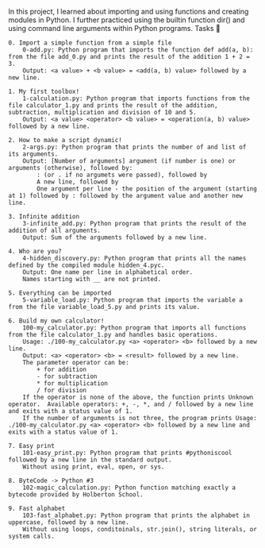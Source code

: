 In this project, I learned about importing and using functions and creating modules in Python. I further practiced using the builtin function dir() and using command line arguments within Python programs.
Tasks 📃

    0. Import a simple function from a simple file
        0-add.py: Python program that imports the function def add(a, b): from the file add_0.py and prints the result of the addition 1 + 2 = 3.
        Output: <a value> + <b value> = <add(a, b) value> followed by a new line.

    1. My first toolbox!
        1-calculation.py: Python program that imports functions from the file calculator_1.py and prints the result of the addition, subtraction, multiplication and division of 10 and 5.
        Output: <a value> <operator> <b value> = <operation(a, b) value> followed by a new line.

    2. How to make a script dynamic!
        2-args.py: Python program that prints the number of and list of its arguments.
        Output: [Number of arguments] argument (if number is one) or arguments (otherwise), followed by:
            : (or . if no argumets were passed), followed by
            A new line, followed by
            One argument per line - the position of the argument (starting at 1) followed by : followed by the argument value and another new line.

    3. Infinite addition
        3-infinite_add.py: Python program that prints the result of the addition of all arguments.
        Output: Sum of the arguments followed by a new line.

    4. Who are you?
        4-hidden_discovery.py: Python program that prints all the names defined by the compiled module hidden_4.pyc.
        Output: One name per line in alphabetical order.
        Names starting with __ are not printed.

    5. Everything can be imported
        5-variable_load.py: Python program that imports the variable a from the file variable_load_5.py and prints its value.

    6. Build my own calculator!
        100-my_calculator.py: Python program that imports all functions from the file calculator_1.py and handles basic operations.
        Usage: ./100-my_calculator.py <a> <operator> <b> followed by a new line.
        Output: <a> <operator> <b> = <result> followed by a new line.
        The parameter operator can be:
            + for addition
            - for subtraction
            * for multiplication
            / for division
        If the operator is none of the above, the function prints Unknown operator.  Available operators: +, -, *, and / followed by a new line and exits with a status value of 1.
        If the number of arguments is not three, the program prints Usage: ./100-my_calculator.py <a> <operator> <b> followed by a new line and exits with a status value of 1.

    7. Easy print
        101-easy_print.py: Python program that prints #pythoniscool followed by a new line in the standard output.
        Without using print, eval, open, or sys.

    8. ByteCode -> Python #3
        102-magic_calculation.py: Python function matching exactly a bytecode provided by Holberton School.

    9. Fast alphabet
        103-fast_alphabet.py: Python program that prints the alphabet in uppercase, followed by a new line.
        Without using loops, conditoinals, str.join(), string literals, or system calls.

